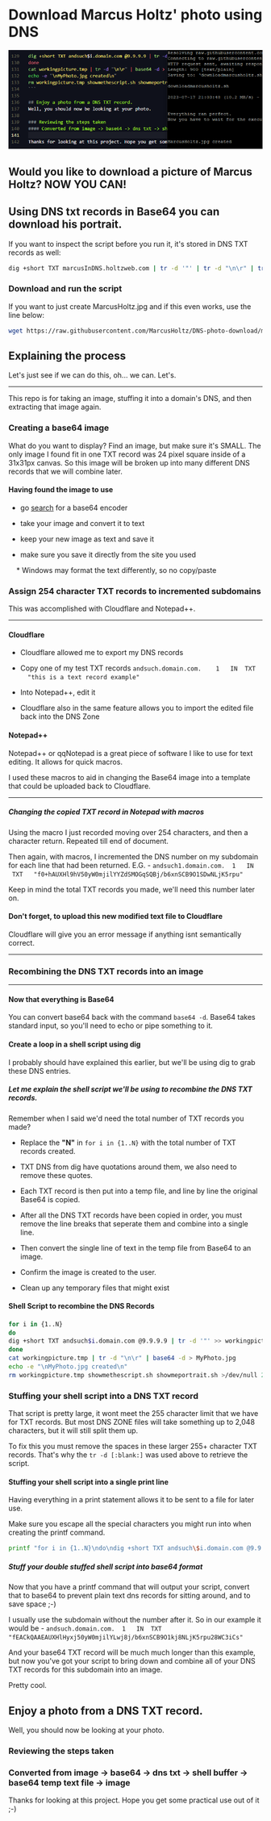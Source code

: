 # Download Marcus Holtz' photo using DNS


![images/DNS-photo-download--header.png](images/DNS-photo-download--header.png)



## Would you like to download a picture of Marcus Holtz? NOW YOU CAN!


## Using DNS txt records in Base64 you can download his portrait.

If you want to inspect the script before you run it, it's stored in DNS TXT records as well:

```bash
dig +short TXT marcusInDNS.holtzweb.com | tr -d '"' | tr -d "\n\r" | tr -d [:blank:] | base64 -d
```



### Download and run the script

If you want to just create MarcusHoltz.jpg and if this even works, use the line below:

```bash
wget https://raw.githubusercontent.com/MarcusHoltz/DNS-photo-download/main/downloadmarcusholtz.sh && chmod +x downloadmarcusholtz.sh && /bin/bash downloadmarcusholtz.sh
```



## Explaining the process

Let's just see if we can do this, oh... we can. Let's.

* * * 

This repo is for taking an image, stuffing it into a domain's DNS, and then extracting that image again. 


### Creating a base64 image

What do you want to display? Find an image, but make sure it's SMALL. The only image I found fit in one TXT record was 24 pixel square inside of a 31x31px canvas. So this image will be broken up into many different DNS records that we will combine later.


#### Having found the image to use

- go [search](https://www.ecosia.org/search?method=index&q=base64+encoder) for a base64 encoder

- take your image and convert it to text

- keep your new image as text and save it

- make sure you save it directly from the site you used

    * Windows may format the text differently, so no copy/paste



### Assign 254 character TXT records to incremented subdomains

This was accomplished with Cloudflare and Notepad++. 

* * * 

#### Cloudflare

- Cloudflare allowed me to export my DNS records

- Copy one of my test TXT records ```andsuch.domain.com.    1   IN  TXT   "this is a text record example"``` 

- Into Notepad++, edit it

- Cloudflare also in the same feature allows you to import the edited file back into the DNS Zone


#### Notepad++

Notepad++ or qqNotepad is a great piece of software I like to use for text editing. It allows for quick macros.

I used these macros to aid in changing the Base64 image into a template that could be uploaded back to Cloudflare.

* * * 

##### Changing the copied TXT record in Notepad with macros

Using the macro I just recorded moving over 254 characters, and then a character return. Repeated till end of document.

Then again, with macros, I incremented the DNS number on my subdomain for each line that had been returned. E.G. - ```andsuch1.domain.com.  1   IN  TXT   "f0+hAUXHl9hV50yW0mjilYYZdSMOGqSQBj/b6xnSCB9O1SDwNLjK5rpu"``` 

Keep in mind the total TXT records you made, we'll need this number later on.


#### Don't forget, to upload this new modified text file to Cloudflare

Cloudflare will give you an error message if anything isnt semantically correct.



* * *

### Recombining the DNS TXT records into an image

* * *


#### Now that everything is Base64

You can convert base64 back with the command ```base64 -d```. Base64 takes standard input, so you'll need to echo or pipe something to it. 



#### Create a loop in a shell script using dig

I probably should have explained this earlier, but we'll be using dig to grab these DNS entries. 



##### Let me explain the shell script we'll be using to recombine the DNS TXT records.

Remember when I said we'd need the total number of TXT records you made? 

- Replace the **"N"** in ```for i in {1..N}``` with the total number of TXT records created.

- TXT DNS from dig have quotations around them, we also need to remove these quotes.

- Each TXT record is then put into a temp file, and line by line the original Base64 is copied.

- After all the DNS TXT records have been copied in order, you must remove the line breaks that seperate them and combine into a single line.

- Then convert the single line of text in the temp file from Base64 to an image.

- Confirm the image is created to the user.

- Clean up any temporary files that might exist




#### Shell Script to recombine the DNS Records

```bash
for i in {1..N}
do
dig +short TXT andsuch$i.domain.com @9.9.9.9 | tr -d '"' >> workingpicture.tmp
done
cat workingpicture.tmp | tr -d "\n\r" | base64 -d > MyPhoto.jpg
echo -e "\nMyPhoto.jpg created\n"
rm workingpicture.tmp showmethescript.sh showmeportrait.sh >/dev/null 2>&1
```


### Stuffing your shell script into a DNS TXT record

That script is pretty large, it wont meet the 255 character limit that we have for TXT records. But most DNS ZONE files will take something up to 2,048 characters, but it will still split them up.

To fix this you must remove the spaces in these larger 255+ character TXT records. That's why the ```tr -d [:blank:]``` was used above to retrieve the script.



#### Stuffing your shell script into a single print line

Having everything in a print statement allows it to be sent to a file for later use.

Make sure you escape all the special characters you might run into when creating the printf command.

```bash
printf "for i in {1..N}\ndo\ndig +short TXT andsuch\$i.domain.com @9.9.9.9 | tr -d '\"' >> workingpicture.tmp\ndone\ncat workingpicture.tmp | tr -d \"\\\\n\\\\r\" | base64 -d > MyPhoto.jpg\necho -e \"\\\\MyPhoto.jpg created\\\n\"\nrm workingpicture.tmp showmethescript.sh showmeportrait.sh >/dev/null 2>&1"
```


##### Stuff your double stuffed shell script into base64 format

Now that you have a printf command that will output your script, convert that to base64 to prevent plain text dns records for sitting around, and to save space ;-)

I usually use the subdomain without the number after it. So in our example it would be - ```andsuch.domain.com.  1   IN  TXT   "fEACkQAAEAUXHlHyxj50yW0mjilYLwj8j/b6xnSCB9O1kj8NLjK5rpu28WC3iCs"``` 

And your base64 TXT record will be much much longer than this example, but now you've got your script to bring down and combine all of your DNS TXT records for this subdomain into an image. 

Pretty cool.



## Enjoy a photo from a DNS TXT record. 

Well, you should now be looking at your photo.


### Reviewing the steps taken


### Converted from image -> base64 -> dns txt -> shell buffer -> base64 temp text file -> image

Thanks for looking at this project. Hope you get some practical use out of it ;-)

